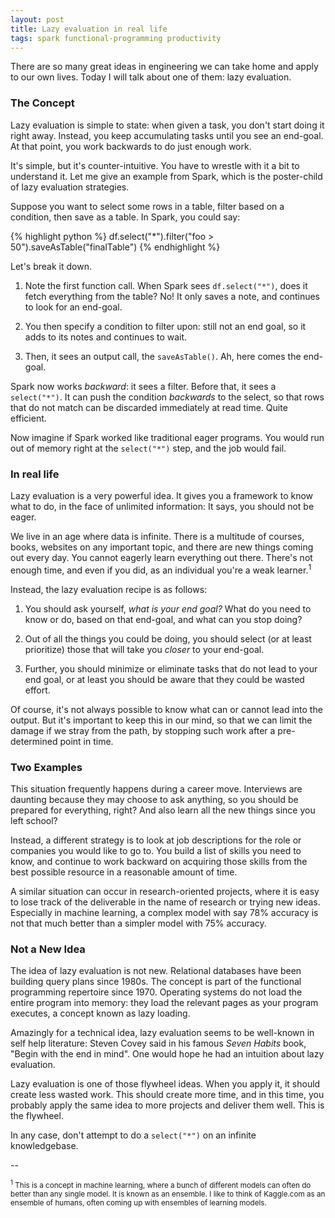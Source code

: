 ```yaml
---
layout: post
title: Lazy evaluation in real life
tags: spark functional-programming productivity
---
```


There are so many great ideas in engineering we can take home and
 apply to our own lives.  Today I will talk about one of them: lazy
 evaluation.

<!--more-->

### The Concept

Lazy evaluation is simple to state: when given a task, you don't start
doing it right away.  Instead, you keep accumulating tasks until you
see an end-goal.  At that point, you work backwards to do just enough
work.

It's simple, but it's counter-intuitive.  You have to wrestle with it
a bit to understand it.  Let me give an example from Spark, which is
the poster-child of lazy evaluation strategies.

Suppose you want to select some rows in a table, filter based on a
condition, then save as a table.  In Spark, you could say:

{% highlight python %}
df.select("*").filter("foo > 50").saveAsTable("finalTable")
{% endhighlight %}

Let's break it down.

1. Note the first function call.  When Spark sees `df.select("*")`, does
it fetch everything from the table?  No!  It only saves a note, and
continues to look for an end-goal.

2. You then specify a condition to filter upon: still not an end goal,
so it adds to its notes and continues to wait.

3. Then, it sees an output call, the `saveAsTable()`.  Ah, here comes
   the end-goal.

Spark now works _backward_: it sees a filter.  Before that, it sees a
`select("*")`.  It can push the condition _backwards_ to the select,
so that rows that do not match can be discarded immediately at read
time.  Quite efficient.

Now imagine if Spark worked like traditional eager programs.  You
would run out of memory right at the `select("*")` step, and the job
would fail.

### In real life

Lazy evaluation is a very powerful idea.  It gives you a framework to
know what to do, in the face of unlimited information: It says, you
should not be eager.

We live in an age where data is infinite.  There is a multitude of
courses, books, websites on any important topic, and there are new
things coming out every day.  You cannot eagerly learn everything out
there.  There's not enough time, and even if you did, as an individual
you're a weak learner.<sup>1</sup>

Instead, the lazy evaluation recipe is as follows:

1. You should ask yourself, _what is your end goal?_ What do you need
to know or do, based on that end-goal, and what can you stop doing?

2. Out of all the things you could be doing, you should select (or at
least prioritize) those that will take you _closer_ to your end-goal.

3. Further, you should minimize or eliminate tasks that do not lead to
your end goal, or at least you should be aware that they could be
wasted effort.

Of course, it's not always possible to know what can or cannot lead
into the output.  But it's important to keep this in our mind, so that
we can limit the damage if we stray from the path, by stopping such
work after a pre-determined point in time.

### Two Examples

This situation frequently happens during a career move.  Interviews
are daunting because they may choose to ask anything, so you should be
prepared for everything, right?  And also learn all the new things
since you left school?

Instead, a different strategy is to look at job descriptions for the
role or companies you would like to go to.  You build a list of skills
you need to know, and continue to work backward on acquiring those
skills from the best possible resource in a reasonable amount of time.

A similar situation can occur in research-oriented projects, where it
is easy to lose track of the deliverable in the name of research or
trying new ideas.  Especially in machine learning, a complex model
with say 78% accuracy is not that much better than a simpler model with
75% accuracy.

### Not a New Idea

The idea of lazy evaluation is not new.  Relational databases have
been building query plans since 1980s.  The concept is part of the
functional programming repertoire since 1970.  Operating systems do
not load the entire program into memory: they load the relevant pages
as your program executes, a concept known as lazy loading.

Amazingly for a technical idea, lazy evaluation seems to be well-known
in self help literature: Steven Covey said in his famous _Seven
Habits_ book, "Begin with the end in mind".  One would hope he had an
intuition about lazy evaluation.

Lazy evaluation is one of those flywheel ideas.  When you apply it, it
should create less wasted work.  This should create more time, and in
this time, you probably apply the same idea to more projects and
deliver them well.  This is the flywheel.

In any case, don't attempt to do a `select("*")` on an infinite
knowledgebase.


--

<small><sup>1</sup> This is a concept in machine learning, where a
bunch of different models can often do better than any single model.
It is known as an ensemble.  I like to think of Kaggle.com as an
ensemble of humans, often coming up with ensembles of learning
models.</small>
